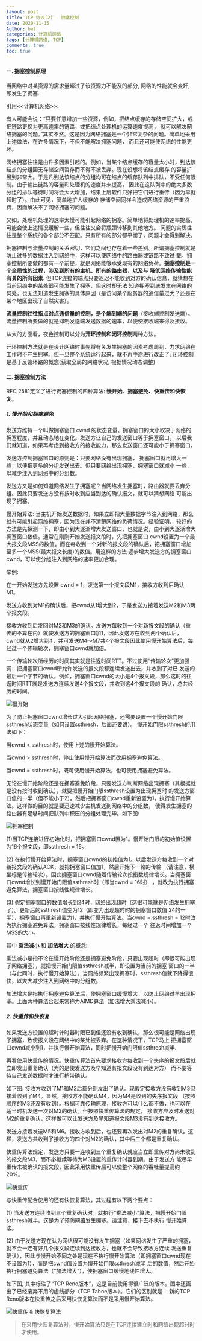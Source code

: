 ```yaml
---
layout: post
title: TCP 协议(2) - 拥塞控制
date: 2020-11-15
Author: bwt
categories: 计算机网络
tags: [计算机网络, TCP]
comments: true
toc: true
---
```


#### 一. 拥塞控制原理

当网络中对某资源的需求量超过了该资源力不能及的部分, 网络的性能就会变坏, 即发生了拥塞.

引用<<计算机网络>>:

有人可能会说：“只要任意增加一些资源，例如，把结点缓存的存储空间扩大，或把链路更换为更高速率的链路，或把结点处理机的运算速度提高，
就可以解决网络拥塞的问题。”其实不然。这是因为网络拥塞是一个非常复杂的问题。简单地采用上述做法，在许多情况下，不但不能解决拥塞问题，
而且还可能使网络的性能更坏。

网络拥塞往往是由许多因素引起的。例如，当某个结点缓存的容量太小时，到达该结点的分组因无存储空间暂存而不得不被丢弃。现在设想将该结点缓存
的容量扩展到非常大。于是凡到达该结点的分组均可在结点的缓存队列中排队，不受任何限制。由于输出链路的容量和处理机的速度并未提高，
因此在这队列中的绝大多数分组的排队等待时间将会大大增加，结果上层软件只好把它们进行重传（因为早就超时了）。由此可见，简单地扩大缓存的
存储空间同样会造成网络资源的严重浪费，因而解决不了网络拥塞的问题。

又如，处理机处理的速率太慢可能引起网络的拥塞。简单地将处理机的速率提高，可能会使上述情况缓解一些，但往往又会将瓶颈转移到其他地方。
问题的实质往往是整个系统的各个部分不匹配。只有所有的部分都平衡了，问题才会得到解决。

拥塞控制与流量控制的关系密切，它们之间也存在着一些差别。所谓拥塞控制就是防止过多的数据注入到网络中，这样可以使网络中的路由器或链路不致过
载。拥塞控制所要做的都有一个前提，就是网络能够承受现有的网络负荷。**拥塞控制是一个全局性的过程，涉及到所有的主机、所有的路由器，以及与
降低网络传输性能有关的所有因素**. 但TCP连接的端点只要迟迟不能收到对方的确认信息，就猜想在当前网络中的某处很可能发生了拥塞，但这时却无法
知道拥塞到底发生在网络的何处，也无法知道发生拥塞的具体原因（是访问某个服务器的通信量过大？还是在某个地区出现了自然灾害）。

**流量控制往往指点对点通信量的控制，是个端到端的问题**（接收端控制发送端）。流量控制所要做的就是抑制发送端发送数据的速率，以便使接收端来得及接收。

从大的方面看，夜色控制可以分为**开环控制和闭环控制**两种方法。

开环控制方法就是在设计网络时事先将有关发生拥塞的因素考虑周到，力求网络在工作时不产生拥塞。但一旦整个系统运行起来，就不再中途进行改正了; 
闭环控制是基于反馈环路的概念(获取全局的网络状况, 根据情况动态调整)

#### 二. 拥塞控制方法

RFC 2581定义了进行拥塞控制的四种算法: **慢开始、拥塞避免、快重传和快恢复**。

##### 1. 慢开始和拥塞避免

发送方维持一个叫做拥塞窗口 cwnd 的状态变量。拥塞窗口的大小取决于网络的拥塞程度，并且动态地在变化。发送方让自己的发送窗口等于拥塞窗口。
以后我们就知道，如果再考虑到接收方的接收能力，那么发送窗口还可能小于拥塞窗口。

发送方控制拥塞窗口的原则是：只要网络没有出现拥塞， 拥塞窗口就再增大一些，以便把更多的分组发送出去。但只要网络出现拥塞，拥塞窗口就减小
一些，以减少注入到网络中的分组数。

发送方又是如何知道网络发生了拥塞呢？当网络发生拥塞时，路由器就要丢弃分组。因此只要发送方没有按时收到应当到达的确认报文，就可以猜想网络
可能出现了拥塞。

慢开始算法: 当主机开始发送数据时，如果立即把大量数据字节注入到网络，那么就有可能引起网络拥塞，因为现在并不清楚网络的负荷情况。经验证明，
较好的方法是先探测一下，即由小到大逐渐增大发送窗口，也就是说，由小到大逐渐增大拥塞窗口数值。通常在刚刚开始发送报文段时，先把拥塞窗口
cwnd设置为一个最大报文段MSS的数值。而在每收到一个对新的报文段的确认后，把拥塞窗口增加至多一个MSS(最大报文长度)的数值。用这样的方法
逐步增大发送方的拥塞窗口 cwnd，可以使分组注入到网络的速率更加合理。

举例: 

在一开始发送方先设置 cwnd = 1，发送第一个报文段M1，接收方收到后确认M1。

发送方收到对M1的确认后，把cwnd从1增大到2，于是发送方接着发送M2和M3两个报文段。

接收方收到后发回对M2和M3的确认。发送方每收到一个对新报文段的确认（重传的不算在内）就使发送方的拥塞窗口加1，因此发送方在收到两个确认后，
cwnd就从2增大到4，并可发送M4～M7共4个报文段因此使用慢开始算法后，每经过一个传输轮次，拥塞窗口cwnd就加倍。

一个传输轮次所经历的时间其实就是往返时间RTT。不过使用“传输轮次”更加强调：把拥塞窗口cwnd所允许发送的报文段都连续发送出去，并收到了对已
发送的最后一个字节的确认。例如，拥塞窗口cwnd的大小是4个报文段，那么这时的往返时间RTT就是发送方连续发送4个报文段，并收到这4个报文段的
确认，总共经历的时间。

![慢开始](https://zonheng.net/slow_start.PNG)

为了防止拥塞窗口cwnd增长过大引起网络拥塞，还需要设置一个慢开始门限ssthresh状态变量（如何设置ssthresh，后面还要讲）。
慢开始门限ssthresh的用法如下：

当cwnd < ssthresh时，使用上述的慢开始算法。

当cwnd > ssthresh时，停止使用慢开始算法而改用拥塞避免算法。

当cwnd = ssthresh时，既可使用慢开始算法，也可使用拥塞避免算法。

无论在慢开始阶段还是在拥塞避免阶段，只要发送方判断网络出现拥塞（其根据就是没有按时收到确认），就要把慢开始门限ssthresh设置为出现拥塞时
的发送方窗口值的一半（但不能小于2）。然后把拥塞窗口cwnd重新设置为1，执行慢开始算法。这样做的目的就是要迅速减少主机发送到网络中的分组数，
使得发生拥塞的路由器有足够时间把队列中积压的分组处理完毕。如下图:

![拥塞控制](https://zonheng.net/ctrl.PNG)

(1)当TCP连接进行初始化时，把拥塞窗口cwnd置为1。慢开始门限的初始值设置为16个报文段，即ssthresh = 16。

(2) 在执行慢开始算法时，拥塞窗口cwnd的初始值为1。以后发送方每收到一个对新报文段的确认ACK，就把拥塞窗口值加1，然后开始下一轮的传输
（请注意，横坐标是传输轮次）。因此拥塞窗口cwnd随着传输轮次按指数规律增长。当拥塞窗口cwnd增长到慢开始门限值ssthresh时（即当cwnd = 16时）
，就改为执行拥塞避免算法，拥塞窗口按线性规律增长。

(3) 假定拥塞窗口的数值增长到24时，网络出现超时（这很可能就是网络发生拥塞了）。更新后的ssthresh值变为12（即变为出现超时时的拥塞窗口数值
24的一半），拥塞窗口再重新设置为1，并执行慢开始算法。当cwnd = ssthresh = 12时改为执行拥塞避免算法，拥塞窗口按线性规律增长，每经过一个
往返时间增加一个MSS的大小。

其中 **乘法减小** 和 **加法增大** 的概念:

乘法减小是指不论在慢开始阶段还是拥塞避免阶段，只要出现超时（即很可能出现了网络拥塞），就把慢开始门限值ssthresh减半，即设置为当前的拥塞
窗口的一半（与此同时，执行慢开始算法）。当网络频繁出现拥塞时，ssthresh值就下降得很快，以大大减少注入到网络中的分组数。

加法增大是指执行拥塞避免算法后，使拥塞窗口缓慢增大，以防止网络过早出现拥塞。上面两种算法合起来常称为AIMD算法（加法增大乘法减小）。

##### 2. 快重传和快恢复

如果发送方设置的超时计时器时限已到但还没有收到确认，那么很可能是网络出现了拥塞，致使报文段在网络中的某处被丢弃。在这种情况下，TCP马上
把拥塞窗口cwnd减小到1，并执行慢开始算法，同时把慢开始门限值ssthresh减半.

再看使用快重传的情况。快重传算法首先要求接收方每收到一个失序的报文段后就立即发出重复确认（为的是使发送方及早知道有报文段没有到达对方）
而不要等待自己发送数据时才进行捎带确认。

如下图: 接收方收到了M1和M2后都分别发出了确认。现假定接收方没有收到M3但接着收到了M4。显然，接收方不能确认M4，因为M4是收到的失序报文段
（按照顺序的M3还没有收到）。根据可靠传输原理，接收方可以什么都不做，也可以在适当时机发送一次对M2的确认。但按照快重传算法的规定，
接收方应及时发送对 M2的重复确认，这样做可以让发送方及早知道报文段M3没有到达接收方。

发送方接着发送M5和M6。接收方收到后，也还要再次发出对M2的重复确认。这样，发送方共收到了接收方的四个对M2的确认，其中后三个都是重复确认。

快重传算法规定，发送方只要一连收到三个重复确认就应当立即重传对方尚未收到的报文段M3，而不必继续等待为M3设置的重传计时器到期。由于发送方
能尽早重传未被确认的报文段，因此采用快重传后可以使整个网络的吞吐量提高约20%。

![快重传](https://zonheng.net/quick_retranslation.PNG)

与快重传配合使用的还有快恢复算法，其过程有以下两个要点：

(1) 当发送方连续收到三个重复确认时，就执行“乘法减小”算法，把慢开始门限ssthresh减半。这是为了预防网络发生拥塞。请注意，接下去不执行
慢开始算法。

(2) 由于发送方现在认为网络很可能没有发生拥塞（如果网络发生了严重的拥塞，就不会一连有好几个报文段连续到达接收方，也就不会导致接收方连续
发送重复确认），因此与慢开始不同之处是现在不执行慢开始算法（即拥塞窗口cwnd现在不设置为1），而是把cwnd值设置为慢开始门限ssthresh减半
后的数值，然后开始执行拥塞避免算法（“加法增大”），使拥塞窗口缓慢地线性增大。

如下图, 其中标注了“TCP Reno版本”，这是目前使用得很广泛的版本。图中还画出了已经废弃不用的虚线部分（TCP Tahoe版本）。它们的区别就是：
新的TCP Reno版本在快重传之后采用快恢复算法而不是采用慢开始算法。

![快重传 & 快恢复算法](https://zonheng.net/quick_recovery.PNG)

> 在采用快恢复算法时，慢开始算法只是在TCP连接建立时和网络出现超时时才使用。

